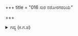 +++
title = "016 ಸುರ ನರೋರಗರರಿಯೆ"

+++

<details><summary>ಗದ್ಯ (ಕ.ಗ.ಪ) </summary>

16. ಧೃತರಾಷ್ಟ್ರನು, 'ಮೂರು ಲೋಕಗಳವರಿಗೂ ಗೊತ್ತಿರುವಂತೆಯೇ ನಾವು ಬಾಹಿರರು. ಭಂಗಿಸಬೇಡ ಸಾಕು. ಅದು ಹಾಗಿರಲಿ. ಕರ್ಣನ ಯುದ್ಧದ ಕರ್ಣಾಮೃತವನ್ನು ಹೇಳು ಸಾಕು. ಶತ್ರುಗಳ ಏಳಿಗೆಯನ್ನೂ ನಮ್ಮ ಪತನವನ್ನೂ ಕಿವಿಯಾರೆ ಕೇಳುವ ಪರಮ ಪುಣ್ಯವಂತರು ನಾವು!  ಹೆದರಬೇಡ ನೀನು ಹೇಳು' ಎಂದ.
</details>
